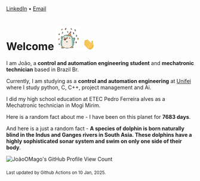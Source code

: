 [LinkedIn](https://www.linkedin.com/in/joão-pedro-gozzoli-b95641301/) &bull;
[Email](joaopedrogozzoli@gmail.com)

# Welcome <img src="happy.gif" height="64px" /> <img src="wave.gif" height="32px" />

I am João, a  **control and automation engineering student** and **mechatronic technician** based in Brazil Br.

Currently, I am studying as a **control and automation engineering** at [Unifei](https://unifei.edu.br) where I study python, C, C++, project management and Ai.

I did my high school education at ETEC Pedro Ferreira alves as a Mechatronic technician in Mogi Mirim.

Here is a random fact about me - I have been on this planet for **7683 days**.

And here is a just a random fact -  **A species of dolphin is born naturally blind in the Indus and Ganges rivers in South Asia. These dolphins have a highly sophisticated sonar system and swim on only one side of their body**.

![JoãoOMago's GitHub Profile View Count](https://komarev.com/ghpvc/?username=JoaoOMago)

<sub>Last updated by Github Actions on 10 Jan, 2025.</sub>
